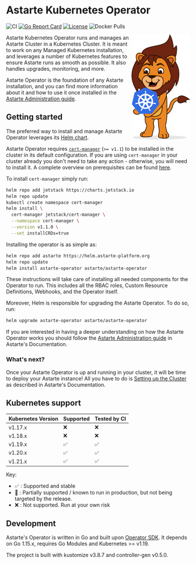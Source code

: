 # Astarte Kubernetes Operator

![CI](https://github.com/astarte-platform/astarte-kubernetes-operator/workflows/Operator%20e2e%20tests/badge.svg?branch=release-0.11)
[![Go Report Card](https://goreportcard.com/badge/github.com/astarte-platform/astarte-kubernetes-operator)](https://goreportcard.com/report/github.com/astarte-platform/astarte-kubernetes-operator)
[![License](http://img.shields.io/:license-apache-blue.svg)](http://www.apache.org/licenses/LICENSE-2.0.html)
![Docker Pulls](https://img.shields.io/docker/pulls/astarte/astarte-kubernetes-operator)

<img src="mascotte.svg" align="right" width="160px" />
Astarte Kubernetes Operator runs and manages an Astarte Cluster in a Kubernetes Cluster. It is meant to
work on any Managed Kubernetes installation, and leverages a number of Kubernetes features to ensure
Astarte runs as smooth as possible. It also handles upgrades, monitoring, and more.

Astarte Operator is the foundation of any Astarte installation, and you can find more information about it
and how to use it once installed in the
[Astarte Administration guide](https://docs.astarte-platform.org/1.0/001-intro_administrator.html).

## Getting started

The preferred way to install and manage Astarte Operator leverages its [Helm
chart](https://artifacthub.io/packages/helm/astarte/astarte-operator).

Astarte Operator requires [`cert-manager`](https://cert-manager.io/) (`>= v1.1`) to be installed in the
cluster in its default configuration. If you are using `cert-manager` in your cluster already you
don't need to take any action - otherwise, you will need to install it. A complete overview on
prerequisites can be found
[here](https://docs.astarte-platform.org/1.0/020-prerequisites.html#content).

To install `cert-manager` simply run:
```bash
helm repo add jetstack https://charts.jetstack.io
helm repo update
kubectl create namespace cert-manager
helm install \
  cert-manager jetstack/cert-manager \
  --namespace cert-manager \
  --version v1.1.0 \
  --set installCRDs=true
```

Installing the operator is as simple as:
```bash
helm repo add astarte https://helm.astarte-platform.org
helm repo update
helm install astarte-operator astarte/astarte-operator
```

These instructions will take care of installing all needed components for the Operator to run. This
includes all the RBAC roles, Custom Resource Definitions, Webhooks, and the Operator itself.

Moreover, Helm is responsible for upgrading the Astarte Operator. To do so, run:
```bash
helm upgrade astarte-operator astarte/astarte-operator
```

If you are interested in having a deeper understanding on how the Astarte Operator works you should
follow the [Astarte Administration
guide](https://docs.astarte-platform.org/1.0/001-intro_administrator.html#content) in Astarte's
Documentation.

### What's next?

Once your Astarte Operator is up and running in your cluster, it will be time to deploy your Astarte
instance! All you have to do is [Setting up the
Cluster](https://docs.astarte-platform.org/1.0/060-setup_cluster.html#content) as described in
Astarte's Documentation.

## Kubernetes support

| Kubernetes Version | Supported | Tested by CI |
| --- | --- | --- |
| v1.17.x  | :x: | :x: |
| v1.18.x  | :x: | :x: |
| v1.19.x  | :white_check_mark: | :white_check_mark: |
| v1.20.x  | :white_check_mark: | :white_check_mark: |
| v1.21.x  | :white_check_mark: | :white_check_mark: |

Key:

* :white_check_mark: : Supported and stable
* :large_orange_diamond: : Partially supported / known to run in production, but not being targeted by the release.
* :x: : Not supported. Run at your own risk

## Development

Astarte's Operator is written in Go and built upon [Operator
SDK](https://github.com/operator-framework/operator-sdk). It depends on Go 1.15.x, requires Go
Modules and Kubernetes >= v1.19.

The project is built with kustomize v3.8.7 and controller-gen v0.5.0.
